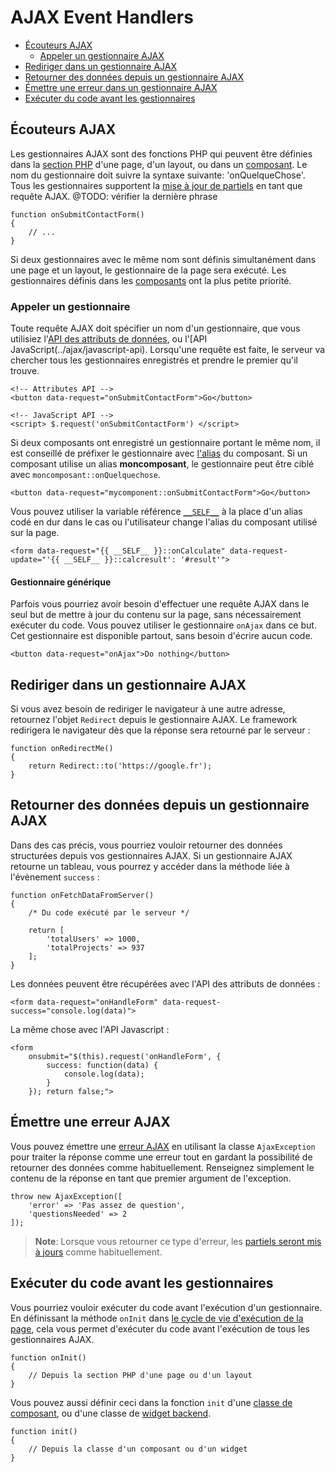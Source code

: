 # AJAX Event Handlers

- [Écouteurs AJAX](#ajax-handlers)
    - [Appeler un gestionnaire AJAX](#calling-handlers)
- [Rediriger dans un gestionnaire AJAX](#redirects-in-handlers)
- [Retourner des données depuis un gestionnaire AJAX](#returning-data-from-handlers)
- [Émettre une erreur dans un gestionnaire AJAX](#throw-ajax-exception)
- [Exécuter du code avant les gestionnaires](#before-handler)

<a name="ajax-handlers"></a>
## Écouteurs AJAX

Les gestionnaires AJAX sont des fonctions PHP qui peuvent être définies dans la [section PHP](../cms/themes#php-section) d'une page, d'un layout, ou dans un [composant](../cms/components). Le nom du gestionnaire doit suivre la syntaxe suivante: 'onQuelqueChose'. Tous les gestionnaires supportent la [mise à jour de partiels](../ajax/update-partials) en tant que requête AJAX. @TODO: vérifier la dernière phrase

    function onSubmitContactForm()
    {
        // ...
    }

Si deux gestionnaires avec le même nom sont définis simultanément dans une page et un layout, le gestionnaire de la page sera exécuté. Les gestionnaires définis dans les [composants](../cms/components) ont la plus petite priorité.

<a name="calling-handlers"></a>
### Appeler un gestionnaire

Toute requête AJAX doit spécifier un nom d'un gestionnaire, que vous utilisiez l'[API des attributs de données](../ajax/attributes-api), ou l'[API JavaScript(../ajax/javascript-api). Lorsqu'une requête est faite, le serveur va chercher tous les gestionnaires enregistrés et prendre le premier qu'il trouve.

    <!-- Attributes API -->
    <button data-request="onSubmitContactForm">Go</button>

    <!-- JavaScript API -->
    <script> $.request('onSubmitContactForm') </script>

Si deux composants ont enregistré un gestionnaire portant le même nom, il est conseillé de préfixer le gestionnaire avec [l'alias](../cms/components#aliases) du composant. Si un composant utilise un alias **moncomposant**, le gestionnaire peut être ciblé avec `moncomposant::onQuelquechose`.

    <button data-request="mycomponent::onSubmitContactForm">Go</button>

Vous pouvez utiliser la variable référence [`__SELF__`](https://octobercms.com/docs/plugin/components#referencing-self) à la place d'un alias codé en dur dans le cas ou l'utilisateur change l'alias du composant utilisé sur la page.

    <form data-request="{{ __SELF__ }}::onCalculate" data-request-update="'{{ __SELF__ }}::calcresult': '#result'">

#### Gestionnaire générique

Parfois vous pourriez avoir besoin d'effectuer une requête AJAX dans le seul but de mettre à jour du contenu sur la page, sans nécessairement exécuter du code. Vous pouvez utiliser le gestionnaire `onAjax` dans ce but. Cet gestionnaire est disponible partout, sans besoin d'écrire aucun code.

    <button data-request="onAjax">Do nothing</button>

<a name="redirects-in-handlers"></a>
## Rediriger dans un gestionnaire AJAX

Si vous avez besoin de rediriger le navigateur à une autre adresse, retournez l'objet `Redirect` depuis le gestionnaire AJAX. Le framework redirigera le navigateur dès que la réponse sera retourné par le serveur :

    function onRedirectMe()
    {
        return Redirect::to('https://google.fr');
    }

<a name="returning-data-from-handlers"></a>
## Retourner des données depuis un gestionnaire AJAX

Dans des cas précis, vous pourriez vouloir retourner des données structurées depuis vos gestionnaires AJAX. Si un gestionnaire AJAX retourne un tableau, vous pourrez y accéder dans la méthode liée à l'évènement `success` :

    function onFetchDataFromServer()
    {
        /* Du code exécuté par le serveur */

        return [
            'totalUsers' => 1000,
            'totalProjects' => 937
        ];
    }

Les données peuvent être récupérées avec l'API des attributs de données :

    <form data-request="onHandleForm" data-request-success="console.log(data)">

La même chose avec l'API Javascript :

    <form
        onsubmit="$(this).request('onHandleForm', {
            success: function(data) {
                console.log(data);
            }
        }); return false;">

<a name="throw-ajax-exception"></a>
## Émettre une erreur AJAX

Vous pouvez émettre une [erreur AJAX](../services/error-log#ajax-exception) en utilisant la classe `AjaxException` pour traiter la réponse comme une erreur tout en gardant la possibilité de retourner des données comme habituellement. Renseignez simplement le contenu de la réponse en tant que premier argument de l'exception.

    throw new AjaxException([
        'error' => 'Pas assez de question',
        'questionsNeeded' => 2
    ]);

> **Note**: Lorsque vous retourner ce type d'erreur, les [partiels seront mis à jours](../ajax/update-partials) comme habituellement.

<a name="before-handler"></a>
## Exécuter du code avant les gestionnaires

Vous pourriez vouloir exécuter du code avant l'exécution d'un gestionnaire. En définissant la méthode `onInit` dans [le cycle de vie d'exécution de la page](../cms/layouts#dynamic-pages), cela vous permet d'exécuter du code avant l'exécution de tous les gestionnaires AJAX.

    function onInit()
    {
        // Depuis la section PHP d'une page ou d'un layout
    }

Vous pouvez aussi définir ceci dans la fonction `init` d'une [classe de composant](../plugin/components#page-cycle-init), ou d'une classe de [widget backend](../backend/widgets).

    function init()
    {
        // Depuis la classe d'un composant ou d'un widget
    }
